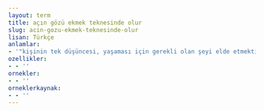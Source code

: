 ```yaml
---
layout: term
title: açın gözü ekmek teknesinde olur
slug: acin-gozu-ekmek-teknesinde-olur
lisan: Türkçe
anlamlar:
- '"kişinin tek düşüncesi, yaşaması için gerekli olan şeyi elde etmektir" anlamında kullanılan bir söz'
ozellikler:
- - ''
ornekler:
- - ''
orneklerkaynak:
- - ''
---
```

